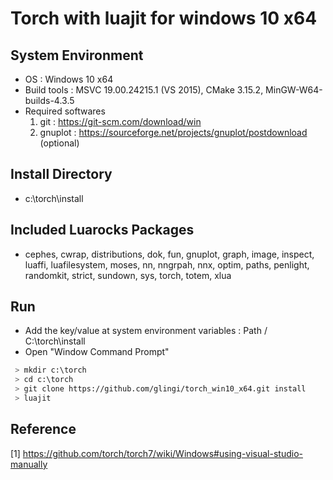 # Torch with luajit for windows 10 x64

## System Environment
- OS : Windows 10 x64
- Build tools : MSVC 19.00.24215.1 (VS 2015), CMake 3.15.2, MinGW-W64-builds-4.3.5
- Required softwares 
  1. git : https://git-scm.com/download/win
  2. gnuplot : https://sourceforge.net/projects/gnuplot/postdownload (optional)

## Install Directory
- c:\torch\install

## Included Luarocks Packages
- cephes, cwrap, distributions, dok, fun, gnuplot, graph, image, inspect, luaffi, luafilesystem, moses, nn, nngrpah, nnx, optim, paths, penlight, randomkit, strict, sundown, sys, torch, totem, xlua 

## Run
- Add the key/value at system environment variables :  Path  /   C:\torch\install
- Open "Window Command Prompt"
``` sh
 > mkdir c:\torch
 > cd c:\torch
 > git clone https://github.com/glingi/torch_win10_x64.git install
 > luajit
```

## Reference
[1] https://github.com/torch/torch7/wiki/Windows#using-visual-studio-manually
